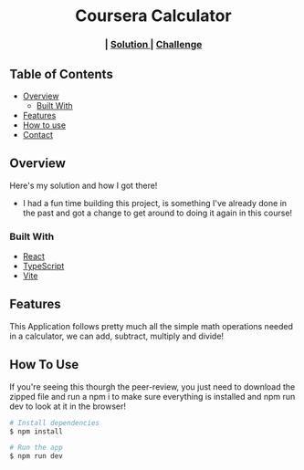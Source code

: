 <h1 align="center">Coursera Calculator</h1>

<div align="center">
  <h3>
    <span> | </span>
    <a href="https://github.com/Scyies/windbnb-devChallenges">
      Solution
    </a>
    <span> | </span>
    <a href="https://devchallenges.io/challenges/3JFYedSOZqAxYuOCNmYD">
      Challenge
    </a>
  </h3>
</div>

<!-- TABLE OF CONTENTS -->

## Table of Contents

- [Overview](#overview)
  - [Built With](#built-with)
- [Features](#features)
- [How to use](#how-to-use)
- [Contact](#contact)

<!-- OVERVIEW -->

## Overview

Here's my solution and how I got there!

- I had a fun time building this project, is something I've already done in the past and got a change to get around to doing it again in this course!

### Built With

<!-- This section should list any major frameworks that you built your project using. Here are a few examples.-->

- [React](https://reactjs.org/)
- [TypeScript](https://www.typescriptlang.org/)
- [Vite](https://vitejs.dev/)

## Features

This Application follows pretty much all the simple math operations needed in a calculator, we can add, subtract, multiply and divide!

## How To Use

If you're seeing this thourgh the peer-review, you just need to download the zipped file and run a npm i to make sure everything is installed and npm run dev to look at it in the browser!

```bash
# Install dependencies
$ npm install

# Run the app
$ npm run dev
```
